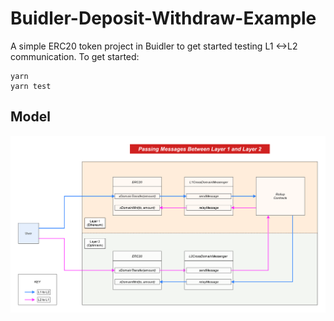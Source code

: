 # Buidler-Deposit-Withdraw-Example
A simple ERC20 token project in Buidler to get started testing L1 <->L2 communication.
To get started:

```
yarn
yarn test
```

## Model

![Message Passing Diagram](./images/message-passing-diagram.png)
